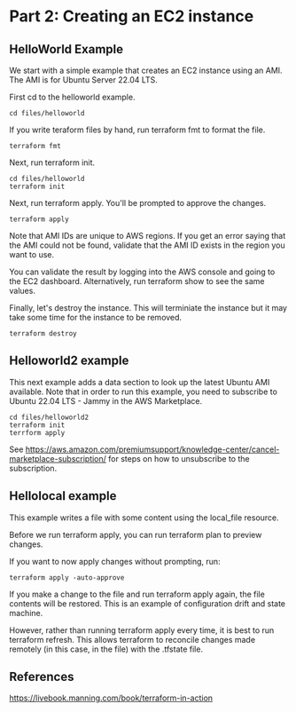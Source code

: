 # Part 2: Creating an EC2 instance

## HelloWorld Example

We start with a simple example that creates an EC2 instance using an AMI. The AMI is for Ubuntu Server 22.04 LTS. 

First cd to the helloworld example.

```
cd files/helloworld
```

If you write teraform files by hand, run terraform fmt to format the file.

```
terraform fmt
```

Next, run terraform init. 

```
cd files/helloworld
terraform init
```

Next, run terraform apply. You'll be prompted to approve the changes.

```
terraform apply
```

Note that AMI IDs are unique to AWS regions. If you get an error saying that the AMI could not be found, validate that the AMI ID exists in the region you want to use.

You can validate the result by logging into the AWS console and going to the EC2 dashboard. Alternatively, run terraform show to see the same values.

Finally, let's destroy the instance. This will terminiate the instance but it may take some time for the instance to be removed.

```
terraform destroy
```

## Helloworld2 example

This next example adds a data section to look up the latest Ubuntu AMI available. Note that in order to run this example, you need to subscribe to Ubuntu 22.04 LTS - Jammy in the AWS Marketplace.

```
cd files/helloworld2
terraform init
terrform apply
```

See https://aws.amazon.com/premiumsupport/knowledge-center/cancel-marketplace-subscription/ for steps on how to unsubscribe to the subscription.


## Hellolocal example

This example writes a file with some content using the local_file resource.

Before we run terraform apply, you can run terraform plan to preview changes. 

If you want to now apply changes without prompting, run:

```
terraform apply -auto-approve
```

If you make a change to the file and run terraform apply again, the file contents will be restored. This is an example of configuration drift and state machine.


However, rather than running terraform apply every time, it is best to run terraform refresh. This allows terraform to reconcile changes made remotely (in this case, in the file) with the .tfstate file. 

## References

https://livebook.manning.com/book/terraform-in-action